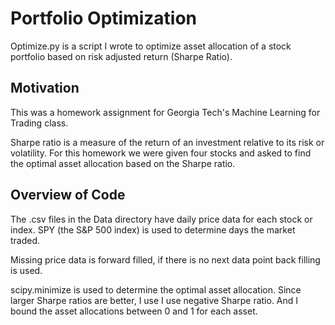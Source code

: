 # Portfolio Optimization

Optimize.py is a script I wrote to optimize asset allocation of a stock portfolio based on risk adjusted return (Sharpe Ratio).

## Motivation
This was a homework assignment for Georgia Tech's Machine Learning for Trading class.  

Sharpe ratio is a measure of the return of an investment relative to its risk or volatility.  For this
homework we were given four stocks and asked to find the optimal asset allocation based on
the Sharpe ratio.

## Overview of Code
The .csv files in the Data directory have daily price data for each stock or index.  SPY (the S&P 500 index) is used to 
determine days the market traded.  

Missing price data is forward filled, if there is no next data point back filling is used.

scipy.minimize is used to determine the optimal asset allocation.  Since larger Sharpe ratios are better, I use
I use negative Sharpe ratio.  And I bound the asset allocations between 0 and 1 for each asset.

